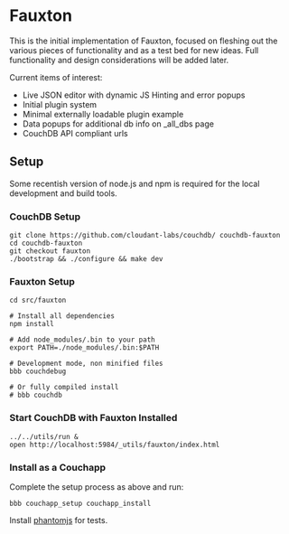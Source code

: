 Fauxton
=======

This is the initial implementation of Fauxton, focused on fleshing out
the various pieces of functionality and as a test bed for new ideas.
Full functionality and design considerations will be added later.

Current items of interest:

  * Live JSON editor with dynamic JS Hinting and error popups
  * Initial plugin system
  * Minimal externally loadable plugin example
  * Data popups for additional db info on \_all_dbs page
  * CouchDB API compliant urls

## Setup ##

Some recentish version of node.js and npm is required for the local
development and build tools.

### CouchDB Setup ###

    git clone https://github.com/cloudant-labs/couchdb/ couchdb-fauxton
    cd couchdb-fauxton
    git checkout fauxton
    ./bootstrap && ./configure && make dev

### Fauxton Setup ###

    cd src/fauxton

    # Install all dependencies
    npm install

    # Add node_modules/.bin to your path
    export PATH=./node_modules/.bin:$PATH

    # Development mode, non minified files
    bbb couchdebug

    # Or fully compiled install
    # bbb couchdb

### Start CouchDB with Fauxton Installed ###

    ../../utils/run &
    open http://localhost:5984/_utils/fauxton/index.html

### Install as a Couchapp

Complete the setup process as above and run:

    bbb couchapp_setup couchapp_install

Install [phantomjs](http://phantomjs.org/) for tests.
